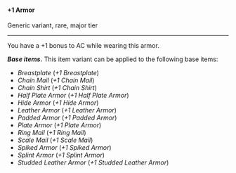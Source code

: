#### +1 Armor

Generic variant, rare, major tier

---

You have a +1 bonus to AC while wearing this armor.

***Base items.*** This item variant can be applied to the following base items:

- *Breastplate* (*+1 Breastplate*)
- *Chain Mail* (*+1 Chain Mail*)
- *Chain Shirt* (*+1 Chain Shirt*)
- *Half Plate Armor* (*+1 Half Plate Armor*)
- *Hide Armor* (*+1 Hide Armor*)
- *Leather Armor* (*+1 Leather Armor*)
- *Padded Armor* (*+1 Padded Armor*)
- *Plate Armor* (*+1 Plate Armor*)
- *Ring Mail* (*+1 Ring Mail*)
- *Scale Mail* (*+1 Scale Mail*)
- *Spiked Armor* (*+1 Spiked Armor*)
- *Splint Armor* (*+1 Splint Armor*)
- *Studded Leather Armor* (*+1 Studded Leather Armor*)